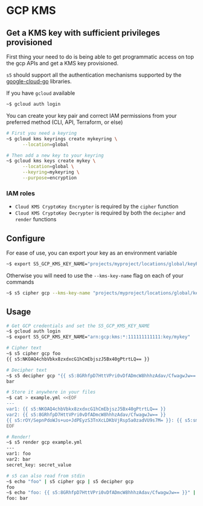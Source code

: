 # GCP KMS

## Get a KMS key with sufficient privileges provisioned

First thing your need to do is being able to get programmatic access on top the gcp APIs and get a KMS key provisioned.

`s5` should support all the authentication mechanisms supported by the [google-cloud-go](https://github.com/googleapis/google-cloud-go) libraries.

If you have `gcloud` available

```bash
~$ gcloud auth login
```

You can create your key pair and correct IAM permissions from your preferred method (CLI, API, Terraform, or else)

```bash
# First you need a keyring
~$ gcloud kms keyrings create mykeyring \
      --location=global

# Then add a new key to your keyring
~$ gcloud kms keys create mykey \
      --location=global \
      --keyring=mykeyring \
      --purpose=encryption
```

### IAM roles

- `Cloud KMS CryptoKey Encrypter` is required by the `cipher` function
- `Cloud KMS CryptoKey Decrypter` is required by both the `decipher` and `render` functions

## Configure

For ease of use, you can export your key as an environment variable

```bash
~$ export S5_GCP_KMS_KEY_NAME="projects/myproject/locations/global/keyRings/mykeyring/cryptoKeys/mykey"
```

Otherwise you will need to use the `--kms-key-name` flag on each of your commands

```bash
~$ s5 cipher gcp --kms-key-name "projects/myproject/locations/global/keyRings/mykeyring/cryptoKeys/mykey" foo
```

## Usage

```bash
# Get GCP credentials and set the S5_GCP_KMS_KEY_NAME
~$ gcloud auth login
~$ export S5_GCP_KMS_KEY_NAME="arn:gcp:kms:*:111111111111:key/mykey"

# Cipher text
~$ s5 cipher gcp foo
{{ s5:NKOAQ4chbVbkx8zxdxcG1hCmEbjszJ5Bx40gPtrtLQ== }}

# Decipher text
~$ s5 decipher gcp "{{ s5:8GRhfpD7HttVPri0vDfADmcW8hhhzAdav/CfwagwJw== }}"
bar

# Store it anywhere in your files
~$ cat > example.yml <<EOF
---
var1: {{ s5:NKOAQ4chbVbkx8zxdxcG1hCmEbjszJ5Bx40gPtrtLQ== }}
var2: {{ s5:8GRhfpD7HttVPri0vDfADmcW8hhhzAdav/CfwagwJw== }}
{{ s5:rOY/SepnPdoWJs+uo+JdPEyzS3TnXcLDKbVjRsp5a0zadVU9s7M= }}: {{ s5:smx5lDxYeRUL9pwq7LyAT0YfmfGFDAfHPQJ5faTsw4HCAdosdLc= }}
EOF

# Render!
~$ s5 render gcp example.yml
---
var1: foo
var2: bar
secret_key: secret_value

# s5 can also read from stdin
~$ echo "foo" | s5 cipher gcp | s5 decipher gcp
foo
~$ echo "foo: {{ s5:8GRhfpD7HttVPri0vDfADmcW8hhhzAdav/CfwagwJw== }}" | s5 render gcp
foo: bar
```
